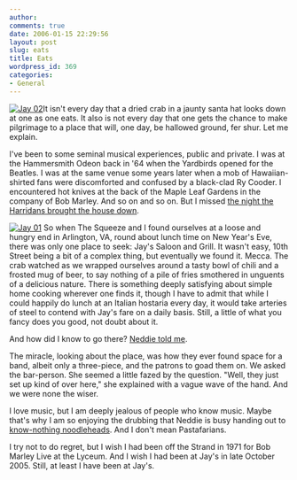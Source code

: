 ```yaml
---
author:
comments: true
date: 2006-01-15 22:29:56
layout: post
slug: eats
title: Eats
wordpress_id: 369
categories:
- General
---
```


[![Jay 02](http://static.flickr.com/41/82616173_f606784ee6.jpg)](http://www.flickr.com/photos/73529121@N00/82616173/)It isn't every day that a dried crab in a jaunty santa hat looks down at one as one eats. It also is not every day that one gets the chance to make pilgrimage to a place that will, one day, be hallowed ground, fer shur. Let me explain.

I've been to some seminal musical experiences, public and private. I was at the Hammersmith Odeon back in '64 when the Yardbirds opened for the Beatles. I was at the same venue some years later when a mob of Hawaiian-shirted fans were discomforted and confused by a black-clad Ry Cooder.  I encountered hot knives at the back of the Maple Leaf Gardens in the company of Bob Marley. And so on and so on. But I missed [the night the Harridans brought the house down](http://corndoggerel.blogspot.com/2005/10/meet-harridans.html).

[![Jay 01](http://static.flickr.com/40/82616101_3466508159.jpg)](http://www.flickr.com/photos/73529121@N00/82616101/) So when The Squeeze and I found ourselves at a loose and hungry end in Arlington, VA, round about lunch time on New Year's Eve, there was only one place to seek: Jay's Saloon and Grill. It wasn't easy, 10th Street being a bit of a complex thing, but eventually we found it. Mecca. The crab watched as we wrapped ourselves around a tasty bowl of chili and a frosted mug of beer, to say nothing of a pile of fries smothered in unguents of a delicious nature.  There is something deeply satisfying about simple home cooking wherever one finds it, though I have to admit that while I could happily do lunch at an Italian hostaria every day, it would take arteries of steel to contend with Jay's fare on a daily basis. Still, a little of what you fancy does you good, not doubt about it.

And how did I know to go there? [Neddie told me](http://byneddiejingo.blogspot.com/2005/10/it-is-to-be-enjoyed.html).

The miracle, looking about the place, was how they ever found space for a band, albeit only a three-piece, and the patrons to goad them on. We asked the bar-person. She seemed a little fazed by the question. "Well, they just set up kind of over here," she explained with a vague wave of the hand. And we were none the wiser.

I love music, but I am deeply jealous of people who know music. Maybe that's why I am so enjoying the drubbing that Neddie is busy handing out to [know-nothing noodleheads](http://byneddiejingo.blogspot.com/2006/01/when-its-done-and-over-lord-man-is.html). And I don't mean Pastafarians.

I try not to do regret, but I wish I had been off the Strand in 1971 for Bob Marley Live at the Lyceum. And I wish I had been at Jay's in late October 2005. Still, at least I have been at Jay's.
